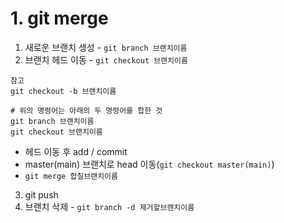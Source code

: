 # 1. git merge
1. 새로운 브랜치 생성 - `git branch 브랜치이름`
2. 브랜치 헤드 이동 - `git checkout 브랜치이름`
```text
참고
git checkout -b 브랜치이름

# 위의 명령어는 아래의 두 명령어를 합한 것 
git branch 브랜치이름
git checkout 브랜치이름
```
- 헤드 이동 후 add / commit
- master(main) 브랜치로 head 이동(`git checkout master(main)`)
- `git merge 합칠브랜치이름`
3. git push
4. 브랜치 삭제 - `git branch -d 제거할브랜치이름`

